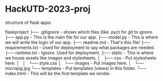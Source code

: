 # HackUTD-2023-proj

structure of flask apps:

flaskproject
├── .gitignore - shows which files (like .pyc) for git to ignore.
├── app.py - This is the main file for our app.
├── model.py - This is where we will write the logic of our app.
├── readme.md - That's this file!
├── requirements.txt - Used for deployment to say what packages are needed.
├── runtime.txt - Ignore. Used for deployment.
├── static - This is where we house assets like images and stylesheets.
│   ├── css - Put stylesheets here.
│   │   └── style.css
│   └── images - Put images here.
│       └── micropig.jpg
└── templates - Put templates (views) in this folder.
    └── index.html - This will be the first template we render.